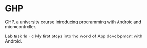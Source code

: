 # GHP

GHP, a university course introducing programming with Android and microcontroller.

Lab task 1a - c
My first steps into the world of App development with Android.
